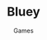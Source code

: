 ---
id: 1
title: Bluey
subtitle: Games
image: /assets/img/resources/kelly-sikkema-RZamNjYMjU0-unsplash.jpg
alt: 

caption:
  title: Bluey
  thumbnail: /assets/img/resources/kelly-sikkema-RZamNjYMjU0-unsplash.jpg

tags: 
categories: games
---